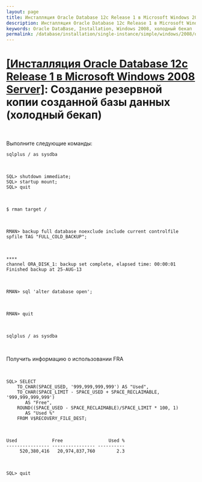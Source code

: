 ```yaml
---
layout: page
title: Инсталляция Oracle Database 12c Release 1 в Microsoft Windows 2008 Server - Создание резервной копии созданной базы данных (холодный бекап)
description: Инсталляция Oracle Database 12c Release 1 в Microsoft Windows 2008 Server - Создание резервной копии созданной базы данных (холодный бекап)
keywords: Oracle DataBase, Installation, Windows 2008, холодный бекап
permalink: /database/installation/single-instance/simple/windows/2008/oracle/12.1/oracle-cold-backup/
---
```


# <a href="/database/installation/single-instance/simple/windows/2008/oracle/12.1/">[Инсталляция Oracle Database 12c Release 1 в Microsoft Windows 2008 Server]</a>: Создание резервной копии созданной базы данных (холодный бекап)

<br/>

Выполните следующие команды:

    sqlplus / as sysdba

<br/>

    SQL> shutdown immediate;
    SQL> startup mount;
    SQL> quit

<br/>

    $ rman target /

<br/>

    RMAN> backup full database noexclude include current controlfile spfile TAG "FULL_COLD_BACKUP";

<br/>

    ****
    channel ORA_DISK_1: backup set complete, elapsed time: 00:00:01
    Finished backup at 25-AUG-13

<br/>

    RMAN> sql 'alter database open';

<br/>

    RMAN> quit

<br/>

    sqlplus / as sysdba

<br/>

Получить информацию о использовании FRA

<br/>

    SQL> SELECT
        TO_CHAR(SPACE_USED, '999,999,999,999') AS "Used",
        TO_CHAR(SPACE_LIMIT - SPACE_USED + SPACE_RECLAIMABLE, '999,999,999,999')
           AS "Free",
        ROUND((SPACE_USED - SPACE_RECLAIMABLE)/SPACE_LIMIT * 100, 1)
           AS "Used %"
        FROM V$RECOVERY_FILE_DEST;

<br/>

    Used             Free                 Used %
    ---------------- ---------------- ----------
         520,380,416   20,974,837,760        2.3

<br/>

    SQL> quit
